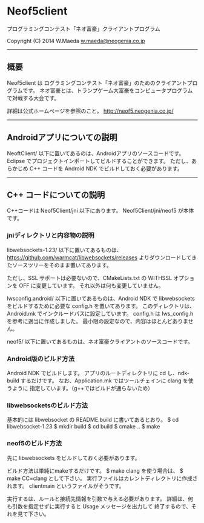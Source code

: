 Neof5client
===========

プログラミングコンテスト「ネオ富豪」クライアントプログラム

Copyright (C) 2014 W.Maeda <w.maeda@neogenia.co.jp>

- - - - - - - - - - - - - - - - - - - - - - - - - - - - - - - - - - - - - - - - 

概要
----

Neof5client は ログラミングコンテスト「ネオ富豪」のためのクライアントプログラムです。
ネオ富豪とは、トランプゲーム大富豪をコンピュータプログラムで対戦する大会です。

詳細は公式ホームページを参照のこと。
http://neof5.neogenia.co.jp/

- - - - - - - - - - - - - - - - - - - - - - - - - - - - - - - - - - - - - - - - 

Androidアプリについての説明
---------------------------

NeoftClient/ 以下に置いてあるのは、Androidアプリのソースコードです。
Eclipse でプロジェクトインポートしてビルドすることができます。
ただし、あらかじめ C++ コードを Android NDK でビルドしておく必要があります。

- - - - - - - - - - - - - - - - - - - - - - - - - - - - - - - - - - - - - - - - 

C++ コードについての説明
------------------------

C++コードは Neof5Client/jni 以下にあります。
Neof5Client/jni/neof5 が本体です。

### jniディレクトリと内容物の説明

libwebsockets-1.23/ 以下に置いてあるものは、
 https://github.com/warmcat/libwebsockets/releases
よりダウンロードしてきたソースツリーをそのまま置いてあります。

ただし、SSL サポートは必要ないので、CMakeLists.txt の
WITHSSL オプションを OFF に変更しています。
それ以外は何も変更していません。

lwsconfig.android/ 以下に置いてあるものは、Android NDK で
libwebsockets をビルドするために必要な config.h を置いてあります。
このディレクトリは、Android.mk でインクルードパスに設定しています。
config.h は lws_config.h を参考に適当に作成しました。
最小限の設定なので、内容はほとんどありません。

neof5/ 以下に置いてあるものは、ネオ富豪クライアントのソースコードです。


### Android版のビルド方法

Android NDK でビルドします。
アプリのルートディレクトリに cd し、ndk-build するだけです。
なお、Application.mk ではツールチェインに clang を使うように
指定しています。（g++ではビルドが通らないため）


### libwebsocketsのビルド方法

基本的には libwebsocket の README.build に書いてあるとおり。
    $ cd libwebsocket-1.23
    $ mkdir build
    $ cd build
    $ cmake ..
    $ make


### neof5のビルド方法

先に libwebsockets をビルドしておく必要があります。

ビルド方法は単純にmakeするだけです。
    $ make
clang を使う場合は、
    $ make CC=clang
として下さい。
実行ファイルはカレントディレクトリに作成されます。
clientmain というファイルがそうです。

実行するは、ルールと接続先情報を引数で与える必要があります。
詳細は、何も引数を指定せずに実行すると Usage メッセージを出力して
終了するので、それを見て下さい。


